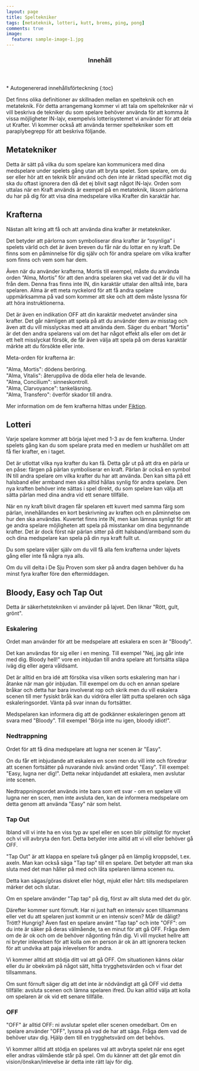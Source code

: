 ```yaml
---
layout: page
title: Speltekniker
tags: [metateknik, lotteri, kutt, brems, ping, pong]
comments: true
image:
  feature: sample-image-1.jpg
---
```


<section id="table-of-contents" class="toc">
  <header>
    <h3>Innehåll</h3>
  </header>
<div id="drawer" markdown="1">
*  Autogenererad innehållsförteckning
{:toc}
</div>
</section><!-- /#table-of-contents -->

Det finns olika definitioner av skillnaden mellan en spelteknik och en metateknik. För detta arrangemang kommer vi att tala om speltekniker när vi vill beskriva de tekniker du som spelare behöver använda för att komma åt vissa möjligheter IN-lajv, exempelvis lotterisystemet vi använder för att dela ut Krafter. Vi kommer också att använda termer speltekniker som ett paraplybegrepp för att beskriva följande.

## Metatekniker

Detta är sätt på vilka du som spelare kan kommunicera med dina medspelare under spelets gång utan att bryta spelet. Som spelare, om du ser eller hör att en teknik blir använd och den inte är riktad specifikt mot dig ska du oftast ignorera den då det ej blivit sagt något IN-lajv. Orden som uttalas när en Kraft används är exempel på en metateknik, liksom pärlorna du har på dig för att visa dina medspelare vilka Krafter din karaktär har.

## Krafterna

Nästan allt kring att få och att använda dina krafter är metatekniker. 

Det betyder att pärlorna som symboliserar dina krafter är “osynliga” i spelets värld och det är även breven du får när du lottar en ny kraft. De finns som en påminnelse för dig själv och för andra spelare om vilka krafter som finns och vem som har dem.

Även när du använder krafterna, Mortis till exempel, måste du använda orden “Alma, Mortis” för att den andra spelaren ska vet vad det är du vill ha från dem. Denna fras finns inte IN, din karaktär uttalar den alltså inte, bara spelaren. Alma är ett meta nyckelord för att få andra spelare uppmärksamma på vad som kommer att ske och att dem måste lyssna för att höra instruktionerna. 

Det är även en indikation OFF att din karaktär medvetet använder sina krafter. Det går nämligen att spela på att du använder dem av misstag och även att du vill misslyckas med att använda dem. Säger du enbart “Mortis” är det den andra spelarens val om det har något effekt alls eller om det är ett helt misslyckat försök, de får även välja att spela på om deras karaktär märkte att du försökte eller inte. 

Meta-orden för krafterna är:

"Alma, Mortis": dödens beröring.  
"Alma, Vitalis": återuppliva de döda eller hela de levande.  
"Alma, Concilium": sinneskontroll.  
"Alma, Clarvoyance": tankeläsning.  
"Alma, Transfero": överför skador till andra.  

Mer information om de fem krafterna hittas under [Fiktion](/fiktion/).

## Lotteri

Varje spelare kommer att börja lajvet med 1-3 av de fem krafterna. Under spelets gång kan du som spelare prata med en medlem ur hushållet om att få fler krafter, en i taget. 

Det är utlottat vilka nya krafter du kan få. Detta går ut på att dra en pärla ur en påse: färgen på pärlan symboliserar en kraft. Pärlan är också en symbol IN till andra spelare om vilka krafter du har att använda. Den kan sitta på ett halsband eller armband men ska alltid hållas synlig för andra spelare. Den nya kraften behöver inte sättas i spel direkt, du som spelare kan välja att sätta pärlan med dina andra vid ett senare tillfälle.

När en ny kraft blivit dragen får spelaren ett kuvert med samma färg som pärlan, innehållandes en kort beskrivning av kraften och en påminnelse om hur den ska användas. Kuvertet finns inte IN, men kan lämnas synligt för att ge andra spelare möjligheten att spela på misstankar om dina begynnande krafter. Det är dock först när pärlan sitter på ditt halsband/armband som du och dina medspelare kan spela på din nya kraft fullt ut.

Du som spelare väljer själv om du vill få alla fem krafterna under lajvets gång eller inte få några nya alls.

Om du vill delta i De Sju Proven som sker på andra dagen behöver du ha minst fyra krafter före den eftermiddagen.

## Bloody, Easy och Tap Out

Detta är säkerhetstekniken vi använder på lajvet. Den liknar "Rött, gult, grönt".

### Eskalering

Ordet man använder för att be medspelare att eskalera en scen är "Bloody".

Det kan användas för sig eller i en mening. Till exempel "Nej, jag går inte med dig. Bloody hell!" vore en inbjudan till andra spelare att fortsätta släpa iväg dig eller agera våldsamt.

Det är alltid en bra idé att försöka visa vilken sorts eskalering man har i åtanke när man gör inbjudan. Till exempel om du och en annan spelare bråkar och detta har bara involverat rop och skrik men du vill eskalera scenen till mer fysiskt bråk kan du vidröra eller lätt putta spelaren och säga eskaleringsordet. Vänta på svar innan du fortsätter.

Medspelaren kan informera dig att de godkänner eskaleringen genom att svara med "Bloody". Till exempel "Börja inte nu igen, bloody idiot!".

### Nedtrappning

Ordet för att få dina medspelare att lugna ner scenen är "Easy".

On du får ett inbjudande att eskalera en scen men du vill inte och föredrar att scenen fortsätter på nuvarande nivå: använd ordet "Easy". Till exempel: "Easy, lugna ner dig!". Detta nekar inbjudandet att eskalera, men avslutar inte scenen.

Nedtrappningsordet används inte bara som ett svar - om en spelare vill lugna ner en scen, men inte avsluta den, kan de informera medspelare om detta genom att använda "Easy" när som helst.

### Tap Out

Ibland vill vi inte ha en viss typ av spel eller en scen blir plötsligt för mycket och vi vill avbryta den fort. Detta betyder inte alltid att vi vill eller behöver gå OFF.

"Tap Out" är att klappa en spelare två gånger på en lämplig kroppsdel, t.ex. axeln. Man kan också säga "Tap tap" till en spelare. Det betyder att man ska sluta med det man håller på med och låta spelaren lämna scenen nu.

Detta kan sägas/göras diskret eller högt, mjukt eller hårt: tills medspelaren märker det och slutar.

Om en spelare använder "Tap tap" på dig, först av allt sluta med det du gör.

Därefter kommer sunt förnuft. Har ni just haft en intensiv scen tillsammans eller vet du att spelaren just kommit ur en intensiv scen? Mår de dåligt? Trött? Hungrig? Även fast en spelare använt "Tap tap" och inte "OFF": om du inte är säker på deras välmående, ta en minut för att gå OFF. Fråga dem om de är ok och om de behöver någonting från dig. Vi vill mycket hellre att ni bryter inlevelsen för att kolla om en person är ok än att ignorera tecken för att undvika att paja inlevelsen för andra.

Vi kommer alltid att stödja ditt val att gå OFF. Om situationen känns oklar eller du är obekväm på något sätt, hitta trygghetsvärden och vi fixar det tillsammans.

Om sunt förnuft säger dig att det inte är nödvändigt att gå OFF vid detta tillfälle: avsluta scenen och lämna spelaren ifred. Du kan alltid välja att kolla om spelaren är ok vid ett senare tillfälle.

### OFF

"OFF" är alltid OFF: ni avslutar spelet eller scenen omedelbart. Om en spelare använder "OFF", lyssna på vad de har att säga. Fråga dem vad de behöver utav dig. Hjälp dem till en trygghetsvärd om det behövs.

Vi kommer alltid att stödja en spelares val att avbryta spelet när ens eget eller andras välmående står på spel. Om du känner att det går emot din vision/önskan/inlevelse är detta inte rätt lajv för dig.
